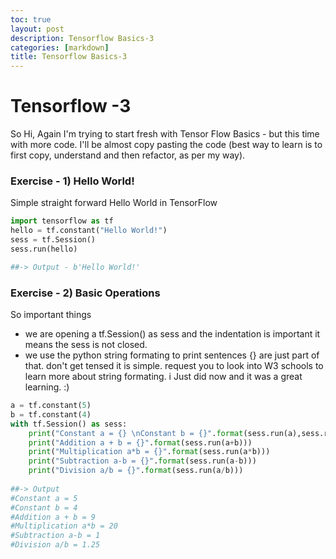 ```yaml
---
toc: true
layout: post
description: Tensorflow Basics-3
categories: [markdown]
title: Tensorflow Basics-3
---
```

# Tensorflow -3

So Hi, Again I'm trying to start fresh with Tensor Flow Basics - but this time with more code. I'll be almost copy pasting the code (best way to learn is to first copy, understand and then refactor, as per my way). 

### Exercise - 1) Hello World!

Simple straight forward Hello World in TensorFlow

```python
import tensorflow as tf
hello = tf.constant("Hello World!")
sess = tf.Session()
sess.run(hello)

##-> Output - b'Hello World!'
```

### Exercise - 2)  Basic Operations

So important things 

* we are opening a tf.Session() as sess and the indentation is important it means the sess is not closed.
* we use the python string formating to print sentences {} are just part of that. don't get tensed it is simple. request you to look into W3 schools to learn more about string formating. i Just did now and it was a great learning. :)

```python
a = tf.constant(5)
b = tf.constant(4)
with tf.Session() as sess:
    print("Constant a = {} \nConstant b = {}".format(sess.run(a),sess.run(b)))
    print("Addition a + b = {}".format(sess.run(a+b)))
    print("Multiplication a*b = {}".format(sess.run(a*b)))
    print("Subtraction a-b = {}".format(sess.run(a-b)))
    print("Division a/b = {}".format(sess.run(a/b)))
    
##-> Output
#Constant a = 5 
#Constant b = 4
#Addition a + b = 9
#Multiplication a*b = 20
#Subtraction a-b = 1
#Division a/b = 1.25
```







